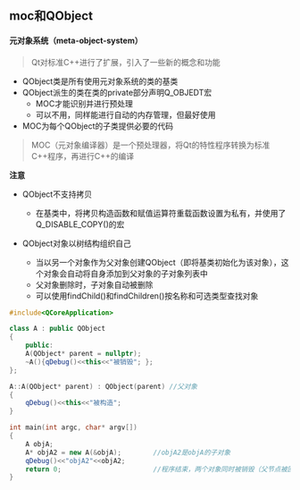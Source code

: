 ## moc和QObject

#### 元对象系统（meta-object-system）

> Qt对标准C++进行了扩展，引入了一些新的概念和功能

* QObject类是所有使用元对象系统的类的基类
* QObject派生的类在类的private部分声明Q_OBJEDT宏
	* MOC才能识别并进行预处理
	* 可以不用，同样能进行自动的内存管理，但最好使用
* MOC为每个QObject的子类提供必要的代码

> MOC（元对象编译器）是一个预处理器，将Qt的特性程序转换为标准C++程序，再进行C++的编译

**注意**

* QObject不支持拷贝
	* 在基类中，将拷贝构造函数和赋值运算符重载函数设置为私有，并使用了Q_DISABLE_COPY()的宏

* QObject对象以树结构组织自己
	* 当以另一个对象作为父对象创建QObject（即将基类初始化为该对象），这个对象会自动将自身添加到父对象的子对象列表中
	* 父对象删除时，子对象自动被删除
	* 可以使用findChild()和findChildren()按名称和可选类型查找对象

```c++
#include<QCoreApplication>

class A : public QObject
{
    public:
    A(QObject* parent = nullptr);
    ~A(){qDebug()<<this<<"被销毁"; };
};

A::A(QObject* parent) : QObject(parent)	//父对象
{
    qDebug()<<this<<"被构造";
}

int main(int argc, char* argv[])
{
    A objA;
    A* objA2 = new A(&objA);		//objA2是objA的子对象
    qDebug()<<"objA2"<<objA2;
    return 0;						//程序结束，两个对象同时被销毁（父节点被回收，子节点再被回收)
}
```

